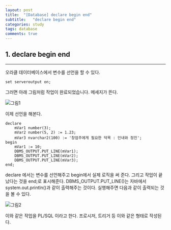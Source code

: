 ```yaml
---
layout: post
title:  "[Database] declare begin end"
subtitle:   "declare begin end"
categories: study
tags: database
comments: true
---
```



## 1. declare begin end
---
오라클 데이터베이스에서 변수를 선언을 할 수 있다.

```
set serveroutput on;
```
그러면 아래 그림처럼 작업이 완료되었습니다. 메세지가 뜬다.

![그림1](../../../../assets/img/study/declare.jpg)

이제 선언을 해본다.

```
declare
    mVar1 number(3);
    mVar2 number(5, 2) := 1.23;
    mVar3 nvarchar2(100) := '창업주에게 필요한 덕목 : 인내와 정진';
begin
    mVar1 := 10;
    DBMS_OUTPUT.PUT_LINE(mVar1);
    DBMS_OUTPUT.PUT_LINE(mVar2);
    DBMS_OUTPUT.PUT_LINE(mVar3);
end;
```

declare 에서는 변수를 선언해주고 begin에서 실제 로직을 써 준다. 그리고 작업이 끝났다는 것을 end;로 표시해준다. DBMS_OUTPUT.PUT_LINE()는 자바에서 system.out.println()과 같이 출력해주는 것이다. 실행해주면 다음과 같이 출력되는 것을 볼 수 있다.

![그림2](../../../../assets/img/study/declare_result.jpg)

이와 같은 작업을 PL/SQL 이라고 한다. 프로시저, 트리거 등 이와 같은 형태로 작성된다.